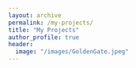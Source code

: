 ```yaml
---
layout: archive
permalink: /my-projects/
title: "My Projects"
author_profile: true
header:
  image: "/images/GoldenGate.jpeg"
---
```

